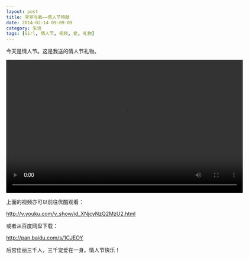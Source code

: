 ```yaml
---
layout: post
title: 翠翠与我——情人节特献
date: 2014-02-14 09:09:09
category: 生活
tags: [Girl, 情人节, 视频, 爱, 礼物]
---
```


今天是情人节。这是我送的情人节礼物。

<!--more-->
<video width="640" height="360" src="http://shengbin-static.stor.sinaapp.com/cuicui-and-me.mp4" 
type="video/mp4" preload="auto" controls="controls" autoplay="autoplay">
Your browser does not support the video tag.
</video>

上面的视频亦可以前往优酷观看：

<http://v.youku.com/v_show/id_XNjcyNzQ2MzU2.html>

或者从百度网盘下载：

<http://pan.baidu.com/s/1CJEOY>

后宫佳丽三千人，三千宠爱在一身。情人节快乐！
